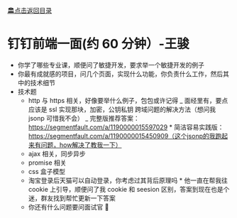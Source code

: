 [:classical_building:点击返回目录](../README.md)

# 钉钉前端一面(约 60 分钟）-王骏

- 你学了哪些专业课，顺便问了敏捷开发，要求举一个敏捷开发的例子
- 你最有成就感的项目，问几个页面，实现什么功能，你负责什么工作，然后其中的技术细节
- 技术题
  - http 与 https 相关，好像要举什么例子，包包或许记得
    _ 面经里有，要点应该是 ssl 实现那块，加密，公钥私钥
    跨域问题的解决方法（想问我 jsonp 可惜我不会）
    _ 完整版推荐答案：https://segmentfault.com/a/1190000015597029 \* 简洁容易实践版：https://segmentfault.com/a/1190000015450909（这个jsonp的我跑起来有问题，how解决了教我一下）
  - ajax 相关，同步异步
  - promise 相关
  - css 盒子模型
  - 淘宝登录后天猫可以自动登录，你考虑过其背后原理吗 \* 他一直在帮我往 cookie 上引导，顺便问了我 cookie 和 seesion 区别，答案到现在也是个迷，群友找到帮忙更新一下答案
  - 你还有什么问题要问面试官 🐴
